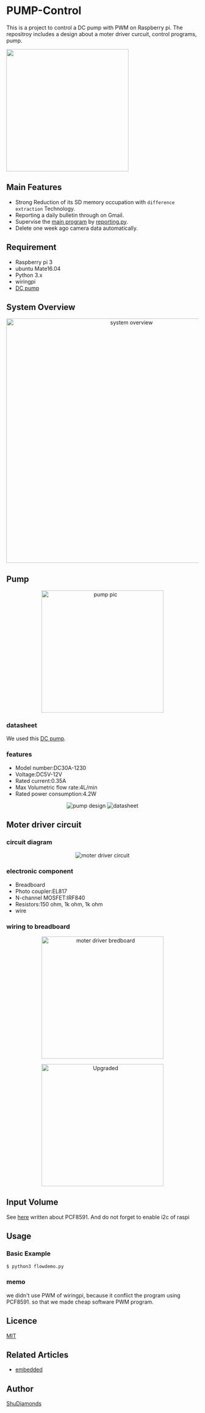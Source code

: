 # PUMP-Control
This is a project to control a DC pump with PWM on Raspberry pi.
The repositroy includes a design about a moter driver curcuit, control programs, pump.
<div style="; position: relative;top:0; left: 100px;"></div>
<img src="https://github.com/ShuDiamonds/PUMP-Control/blob/master/pictures/pumpaction.gif"  width="320">

## Main Features
* Strong Reduction of its SD memory occupation with `difference extraction` Technology.
* Reporting a daily bulletin through on Gmail.
* Supervise the [main program](https://github.com/ShuDiamonds/Security-camera/blob/master/demo/demo2.py) by [reporting.py](https://github.com/ShuDiamonds/Security-camera/blob/master/demo/reporting.py).
* Delete one week ago camera data automatically.

## Requirement  
* Raspberry pi 3  
* ubuntu Mate16.04  
* Python 3.x  
* wiringpi
* [DC pump](https://www.amazon.co.jp/dc12v-%E6%B0%B4%E4%B8%AD%E3%83%9D%E3%83%B3%E3%83%97-DC30A-1230-%E3%83%8F%E3%82%A4%E3%83%91%E3%83%AF%E3%83%BC-%E7%9B%B4%E6%B5%81DC5V%EF%BD%9EDC12V/dp/B07BGHC6YR/ref=sr_1_1_sspa?s=diy&ie=UTF8&qid=1543290060&sr=1-1-spons&keywords=dc30a1230&psc=1)


## System Overview
<p align="center"> 
<img  src="https://github.com/ShuDiamonds/PUMP-Control/blob/master/pictures/%E3%82%B7%E3%82%B9%E3%83%86%E3%83%A0%E6%A6%82%E8%A6%81%E5%9B%B3.jpg"  title="system overview" width="640">
</p>

## Pump
<p align="center"> 
<img  src="https://github.com/ShuDiamonds/PUMP-Control/blob/master/pictures/keedox-dc30a-1230-12v-dc-2-phase-cpu-cooling-car-brushless-water-pump-waterproof-submersible_3224360.jpg"  title="pump pic" width="320">
</p>

### datasheet 
We used this [DC pump](https://www.amazon.co.jp/dc12v-%E6%B0%B4%E4%B8%AD%E3%83%9D%E3%83%B3%E3%83%97-DC30A-1230-%E3%83%8F%E3%82%A4%E3%83%91%E3%83%AF%E3%83%BC-%E7%9B%B4%E6%B5%81DC5V%EF%BD%9EDC12V/dp/B07BGHC6YR/ref=sr_1_1_sspa?s=diy&ie=UTF8&qid=1543290060&sr=1-1-spons&keywords=dc30a1230&psc=1).
### features

* Model number:DC30A-1230
* Voltage:DC5V-12V
* Rated current:0.35A
* Max Volumetric flow rate:4L/min
* Rated power consumption:4.2W


<p align="center"> 
<img  src="https://github.com/ShuDiamonds/PUMP-Control/blob/master/pictures/cad.jpg"  title="pump design">
<img  src="https://github.com/ShuDiamonds/PUMP-Control/blob/master/pictures/t7kKsYOFSISV._UX300_TTW_.jpg"  title="datasheet">
</p>



## Moter driver circuit
### circuit diagram
<p align="center"> 
<img  src="https://github.com/ShuDiamonds/PUMP-Control/blob/master/pictures/%E3%83%A2%E3%83%BC%E3%82%BF%E5%88%B6%E5%BE%A1%E5%9B%9E%E8%B7%AF.png"  title="moter driver circuit">
</p>

### electronic component
* Breadboard
* Photo coupler:EL817
* N-channel MOSFET:IRF840
* Resistors:150 ohm, 1k ohm, 1k ohm
* wire

### wiring to breadboard
<p align="center"> 
<img  src="https://github.com/ShuDiamonds/PUMP-Control/blob/master/pictures/bredboard2.jpg"  title="moter driver bredboard" width="320">
</p>

<p align="center"> 
<img  src="https://github.com/ShuDiamonds/PUMP-Control/blob/master/pictures/%E5%9B%9E%E8%B7%AF%E5%9B%B3%20-%20%E3%82%B3%E3%83%94%E3%83%BC.jpg"  title="Upgraded" width="320">
</p>


## Input Volume
See [here](https://github.com/ShuDiamonds/PCF8591) written about PCF8591.
And do not forget to enable i2c of raspi


## Usage
### Basic Example
```bash
$ python3 flowdemo.py
```

### memo
we didn't use PWM of wiringpi, because it conflict the program using PCF8591. so that we made cheap software PWM program.


## Licence

  [MIT](https://github.com/tcnksm/tool/blob/master/LICENCE)

## Related Articles
* [embedded](https://github.com/topics/shu-embedded-systems)

## Author
  [ShuDiamonds](https://github.com/ShuDiamonds)
